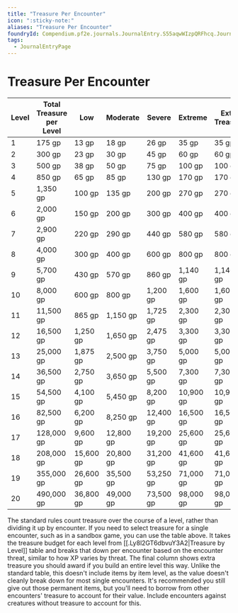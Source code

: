 ```yaml
---
title: "Treasure Per Encounter"
icon: ":sticky-note:"
aliases: "Treasure Per Encounter"
foundryId: Compendium.pf2e.journals.JournalEntry.S55aqwWIzpQRFhcq.JournalEntryPage.oBOw6E6V7ncrB1rN
tags:
  - JournalEntryPage
---
```


# Treasure Per Encounter
| **Level** | **Total Treasure per Level** | **Low** | **Moderate** | **Severe** | **Extreme** | **Extra Treasure** |
| --- | --- | --- | --- | --- | --- | --- |
| 1 | 175 gp | 13 gp | 18 gp | 26 gp | 35 gp | 35 gp |
| 2 | 300 gp | 23 gp | 30 gp | 45 gp | 60 gp | 60 gp |
| 3 | 500 gp | 38 gp | 50 gp | 75 gp | 100 gp | 100 gp |
| 4 | 850 gp | 65 gp | 85 gp | 130 gp | 170 gp | 170 gp |
| 5 | 1,350 gp | 100 gp | 135 gp | 200 gp | 270 gp | 270 gp |
| 6 | 2,000 gp | 150 gp | 200 gp | 300 gp | 400 gp | 400 gp |
| 7 | 2,900 gp | 220 gp | 290 gp | 440 gp | 580 gp | 580 gp |
| 8 | 4,000 gp | 300 gp | 400 gp | 600 gp | 800 gp | 800 gp |
| 9 | 5,700 gp | 430 gp | 570 gp | 860 gp | 1,140 gp | 1,140 gp |
| 10 | 8,000 gp | 600 gp | 800 gp | 1,200 gp | 1,600 gp | 1,600 gp |
| 11 | 11,500 gp | 865 gp | 1,150 gp | 1,725 gp | 2,300 gp | 2,300 gp |
| 12 | 16,500 gp | 1,250 gp | 1,650 gp | 2,475 gp | 3,300 gp | 3,300 gp |
| 13 | 25,000 gp | 1,875 gp | 2,500 gp | 3,750 gp | 5,000 gp | 5,000 gp |
| 14 | 36,500 gp | 2,750 gp | 3,650 gp | 5,500 gp | 7,300 gp | 7,300 gp |
| 15 | 54,500 gp | 4,100 gp | 5,450 gp | 8,200 gp | 10,900 gp | 10,900 gp |
| 16 | 82,500 gp | 6,200 gp | 8,250 gp | 12,400 gp | 16,500 gp | 16,500 gp |
| 17 | 128,000 gp | 9,600 gp | 12,800 gp | 19,200 gp | 25,600 gp | 25,600 gp |
| 18 | 208,000 gp | 15,600 gp | 20,800 gp | 31,200 gp | 41,600 gp | 41,600 gp |
| 19 | 355,000 gp | 26,600 gp | 35,500 gp | 53,250 gp | 71,000 gp | 71,000 gp |
| 20 | 490,000 gp | 36,800 gp | 49,000 gp | 73,500 gp | 98,000 gp | 98,000 gp |

The standard rules count treasure over the course of a level, rather than dividing it up by encounter. If you need to select treasure for a single encounter, such as in a sandbox game, you can use the table above. It takes the treasure budget for each level from [[.Ly8l2GT6dbvuY3A2|Treasure by Level]] table and breaks that down per encounter based on the encounter threat, similar to how XP varies by threat. The final column shows extra treasure you should award if you build an entire level this way. Unlike the standard table, this doesn't include items by item level, as the value doesn't cleanly break down for most single encounters. It's recommended you still give out those permanent items, but you'll need to borrow from other encounters' treasure to account for their value. Include encounters against creatures without treasure to account for this.